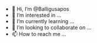 - 👋 Hi, I’m @Balligusapos
- 👀 I’m interested in ...
- 🌱 I’m currently learning ...
- 💞️ I’m looking to collaborate on ...
- 📫 How to reach me ...

<!---
Balligusapos/Balligusapos is a ✨ special ✨ repository because its `README.md` (this file) appears on your GitHub profile.
You can click the Preview link to take a look at your changes.
--->
